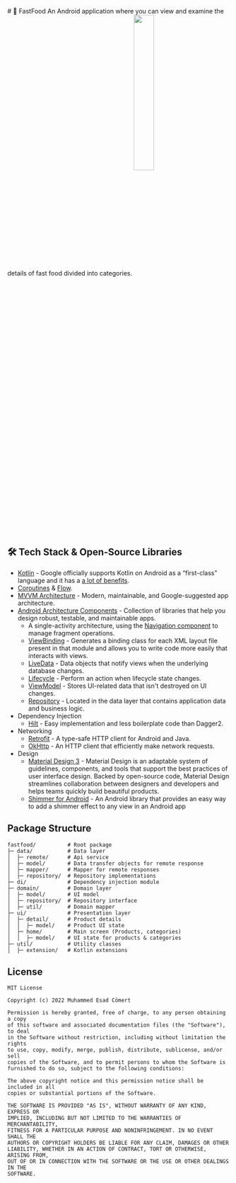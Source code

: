 <div>
  <span># 🍔 FastFood
An Android application where you can view and examine the details of fast food divided into categories.</span>
  <img style="vertical-align:middle" width="30%" src="demo/Demo.gif">
</div>

## 🛠 Tech Stack & Open-Source Libraries
- [Kotlin](https://kotlinlang.org/) - Google officially supports Kotlin on Android as a “first-class” language and it has a [a lot of benefits](https://developer.android.com/kotlin).
- [Coroutines](https://kotlinlang.org/docs/reference/coroutines-overview.html) & [Flow](https://developer.android.com/kotlin/flow).
- [MVVM Architecture](https://developer.android.com/jetpack/guide) - Modern, maintainable, and Google-suggested app architecture.
- [Android Architecture Components](https://developer.android.com/topic/libraries/architecture) - Collection of libraries that help you design robust, testable, and maintainable apps.
  - A single-activity architecture, using the [Navigation component](https://developer.android.com/guide/navigation/navigation-getting-started) to manage fragment operations.
  - [ViewBinding](https://developer.android.com/topic/libraries/view-binding) - Generates a binding class for each XML layout file present in that module and allows you to write code more easily that interacts with views.
  - [LiveData](https://developer.android.com/topic/libraries/architecture/livedata) - Data objects that notify views when the underlying database changes.
  - [Lifecycle](https://developer.android.com/topic/libraries/architecture/lifecycle) - Perform an action when lifecycle state changes.
  - [ViewModel](https://developer.android.com/topic/libraries/architecture/viewmodel) - Stores UI-related data that isn't destroyed on UI changes. 
  - [Repository](https://developer.android.com/topic/architecture/data-layer) - Located in the data layer that contains application data and business logic.
- Dependency Injection
  - [Hilt](https://developer.android.com/training/dependency-injection/hilt-android) - Easy implementation and less boilerplate code than Dagger2.
- Networking
  - [Retrofit](https://square.github.io/retrofit/) - A type-safe HTTP client for Android and Java.
  - [OkHttp](https://square.github.io/okhttp/) - An HTTP client that efficiently make network requests.
- Design
  - [Material Design 3](https://m3.material.io/) - Material Design is an adaptable system of guidelines, components, and tools that support the best practices of user interface design. Backed by open-source code, Material Design streamlines collaboration between designers and developers and helps teams quickly build beautiful products.
  - [Shimmer for Android](https://facebook.github.io/shimmer-android/) - An Android library that provides an easy way to add a shimmer effect to any view in an Android app

## Package Structure

```
fastfood/          # Root package
├─ data/           # Data layer
│  ├─ remote/      # Api service
│  ├─ model/       # Data transfer objects for remote response
│  ├─ mapper/      # Mapper for remote responses
│  ├─ repository/  # Repository implementations
├─ di/             # Dependency injection module
├─ domain/         # Domain layer
│  ├─ model/       # UI model
│  ├─ repository/  # Repository interface
│  ├─ util/        # Domain mapper
├─ ui/             # Presentation layer
│  ├─ detail/      # Product details
│  │  ├─ model/    # Product UI state
│  ├─ home/        # Main screen (Products, categories)
│  │  ├─ model/    # UI state for products & categories
├─ util/           # Utility classes
│  ├─ extension/   # Kotlin extensions
```

## License

```
MIT License

Copyright (c) 2022 Muhammed Esad Cömert

Permission is hereby granted, free of charge, to any person obtaining a copy
of this software and associated documentation files (the "Software"), to deal
in the Software without restriction, including without limitation the rights
to use, copy, modify, merge, publish, distribute, sublicense, and/or sell
copies of the Software, and to permit persons to whom the Software is
furnished to do so, subject to the following conditions:

The above copyright notice and this permission notice shall be included in all
copies or substantial portions of the Software.

THE SOFTWARE IS PROVIDED "AS IS", WITHOUT WARRANTY OF ANY KIND, EXPRESS OR
IMPLIED, INCLUDING BUT NOT LIMITED TO THE WARRANTIES OF MERCHANTABILITY,
FITNESS FOR A PARTICULAR PURPOSE AND NONINFRINGEMENT. IN NO EVENT SHALL THE
AUTHORS OR COPYRIGHT HOLDERS BE LIABLE FOR ANY CLAIM, DAMAGES OR OTHER
LIABILITY, WHETHER IN AN ACTION OF CONTRACT, TORT OR OTHERWISE, ARISING FROM,
OUT OF OR IN CONNECTION WITH THE SOFTWARE OR THE USE OR OTHER DEALINGS IN THE
SOFTWARE.
```
